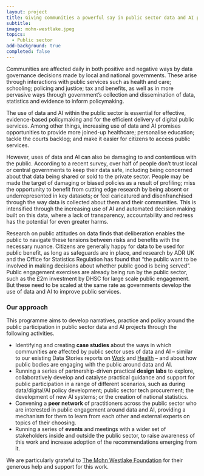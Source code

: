 ```yaml
---
layout: project
title: Giving communities a powerful say in public sector data and AI projects
subtitle: 
image: mohn-westlake.jpeg
topics:
  - Public sector
add-background: true
completed: false
---
```

Communities are affected daily in both positive and negative ways by data governance decisions made by local and national governments. These arise through interactions with public services such as health and care; schooling; policing and justice; tax and benefits, as well as in more pervasive ways through government’s collection and dissemination of data, statistics and evidence to inform policymaking.

<!--more-->
The use of data and AI within the public sector is essential for effective, evidence-based policymaking and for the efficient delivery of digital public services. Among other things, increasing use of data and AI promises opportunities to provide more joined-up healthcare; personalise education; tackle the courts backlog; and make it easier for citizens to access public services.

However, uses of data and AI can also be damaging to and contentious with the public. According to a recent survey, over half of people don’t trust local or central governments to keep their data safe, including being concerned about that data being shared or sold to the private sector. People may be made the target of damaging or biased policies as a result of profiling; miss the opportunity to benefit from cutting edge research by being absent or underrepresented in key datasets; or feel caricatured and disenfranchised through the way data is collected about them and their communities. This is intensified through the increasing use of AI and automated decision making built on this data, where a lack of transparency, accountability and redress has the potential for even greater harms.

Research on public attitudes on data finds that deliberation enables the public to navigate these tensions between risks and benefits with the necessary nuance. Citizens are generally happy for data to be used for public benefit, as long as safeguards are in place, and research by ADR UK and the Office for Statistics Regulation has found that “the public want to be involved in making decisions about whether public good is being served”. Public engagement exercises are already being run by the public sector, such as the £2m investment by DHSC for large scale public engagement. But these need to be scaled at the same rate as governments develop the use of data and AI to improve public services.

### Our approach

This programme aims to develop narratives, practice and policy around the public participation in public sector data and AI projects through the following activities.

* Identifying and creating **case studies** about the ways in which communities are affected by public sector uses of data and AI – similar to our existing Data Stories reports on [Work](https://connectedbydata.org/resources/our-data-stories) and [Health](https://connectedbydata.org/resources/our-health-data-stories) – and about how public bodies are engaging with the public around data and AI.
* Running a series of partnership-driven practical **design labs** to explore, collaboratively develop and catalyse practical guidance and support for public participation in a range of different scenarios, such as during data/digital/AI policy development; public sector tech procurement; the development of new AI systems; or the creation of national statistics.
* Convening a **peer network** of practitioners across the public sector who are interested in public engagement around data and AI, providing a mechanism for them to learn from each other and external experts on topics of their choosing.
* Running a series of **events** and meetings with a wider set of stakeholders inside and outside the public sector, to raise awareness of this work and increase adoption of the recommendations emerging from it.

We are particularly grateful to [The Mohn Westlake Foundation](https://www.themohnwestlakefoundation.co.uk/) for their generous help and support for this work.